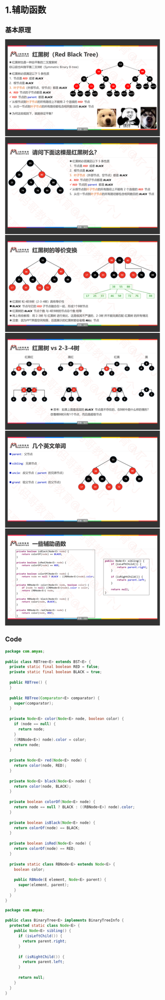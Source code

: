 # 1.辅助函数

## 基本原理

<img src="https://raw.githubusercontent.com/Amyas/picgo-bed/master/amyas.github.io/12022-08-30-16-56-00.png" alt="12022-08-30-16-56-00" width="" height="" />

<img src="https://raw.githubusercontent.com/Amyas/picgo-bed/master/amyas.github.io/12022-08-30-16-56-19.png" alt="12022-08-30-16-56-19" width="" height="" />

<img src="https://raw.githubusercontent.com/Amyas/picgo-bed/master/amyas.github.io/12022-08-30-16-56-37.png" alt="12022-08-30-16-56-37" width="" height="" />

<img src="https://raw.githubusercontent.com/Amyas/picgo-bed/master/amyas.github.io/12022-08-30-16-56-49.png" alt="12022-08-30-16-56-49" width="" height="" />

<img src="https://raw.githubusercontent.com/Amyas/picgo-bed/master/amyas.github.io/12022-08-30-16-57-05.png" alt="12022-08-30-16-57-05" width="" height="" />

<img src="https://raw.githubusercontent.com/Amyas/picgo-bed/master/amyas.github.io/12022-08-30-16-57-19.png" alt="12022-08-30-16-57-19" width="" height="" />

## Code

```java
package com.amyas;

public class RBTree<E> extends BST<E> {
  private static final boolean RED = false;
  private static final boolean BLACK = true;

  public RBTree() {
  }

  public RBTree(Comparator<E> comparator) {
    super(comparator);
  }

  private Node<E> color(Node<E> node, boolean color) {
    if (node == null) {
      return node;
    }
    ((RBNode<E>) node).color = color;
    return node;
  }

  private Node<E> red(Node<E> node) {
    return color(node, RED);
  }

  private Node<E> black(Node<E> node) {
    return color(node, BLACK);
  }

  private boolean colorOf(Node<E> node) {
    return node == null ? BLACK : ((RBNode<E>) node).color;
  }

  private boolean isBlack(Node<E> node) {
    return colorOf(node) == BLACK;
  }

  private boolean isRed(Node<E> node) {
    return colorOf(node) == RED;
  }

  private static class RBNode<E> extends Node<E> {
    boolean color;

    public RBNode(E element, Node<E> parent) {
      super(element, parent);
    }
  }
}
```

```java
package com.amyas;

public class BinaryTree<E> implements BinaryTreeInfo {
  protected static class Node<E> {
    public Node<E> sibling() {
      if (isLeftChild()) {
        return parent.right;
      }

      if (isRightChild()) {
        return parent.left;
      }

      return null;
    }
  }
}
```
